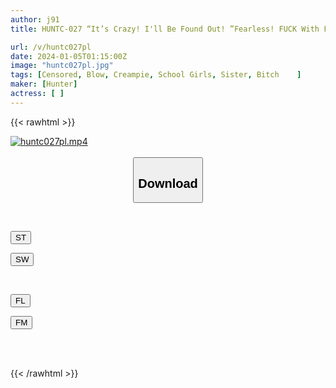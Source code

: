 ```yaml
---
author: j91
title: HUNTC-027 “It’s Crazy! I'll Be Found Out! ”Fearless! FUCK With Fully Clothed Panties And Creampie In Front Of My Stepsister And Parents!

url: /v/huntc027pl
date: 2024-01-05T01:15:00Z
image: "huntc027pl.jpg"
tags: [Censored, Blow, Creampie, School Girls, Sister, Bitch	]
maker: [Hunter]
actress: [ ]
---
```



{{< rawhtml >}}

<div class="video" data-videoid="xqp7Xqk3qailYA">
    <a href="javascript:;">
        <img src="/v/huntc027pl/huntc027pl.jpg" width="WIDTH" height="HEIGHT" alt="huntc027pl.mp4" loading="lazy">
    </a>
</div>

<script type="text/javascript" src="https://j91.asia/asset/on-demand-st.js"></script>

<br>
  <link rel="stylesheet" href="https://j91.asia/asset/bs5.css">
  
  <center>
  <button class="btn btn-primary" type="button" data-bs-toggle="collapse" data-bs-target=".multi-collapse" aria-expanded="false" aria-controls="multiCollapseExample1 multiCollapseExample2"><h2>Download</h2></button></center>
</p>
<div class="row">
  <div class="col">
    <div class="collapse multi-collapse" id="multiCollapseExample1">
      <div class="card card-body">
	      	      <br>
<div class="buttons">  
<p><a href="https://streamtape.to/v/xqp7Xqk3qailYA" target="_blank"><button class="btn-hover color-3"><i class="fa fa-download"></i> ST</button></a></p>
<p><a href="https://flaswish.com/o60uv5er0qgy" target="_blank"><button class="btn-hover color-2"><i class="fa fa-download"></i> SW</button></a></p></div>
    </div>
  </div>
</div>
  <div class="col">
    <div class="collapse multi-collapse" id="multiCollapseExample2">
      <div class="card card-body">
	      <br>
<div class="buttons">
<p><a href="javascript:;" target="_blank"><button class="btn-hover color-9"><i class="fa fa-download"></i> FL</button></a></p>
<p><a href="javascript:;" target="_blank"><button class="btn-hover color-8"><i class="fa fa-download"></i> FM</button></a></p></div>
<br><br>
      </div>
    </div>
  </div>
</div>

{{< /rawhtml >}}